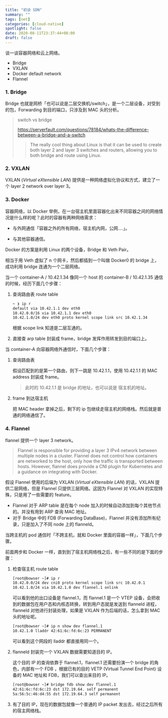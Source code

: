 ```yaml
---
title: "初谈 SDN"
summary: ""
tags: [net]
categories: [cloud-native]
spotlight: false
date: 2020-08-11T23:37:44+08:00
draft: false
---
```


谈一谈容器网络和云上网络。

- Bridge
- VXLAN
- Docker default network
- Flannel

### 1. Bridge

Bridge 也就是网桥「也可以说是二层交换机/switch」，是一个二层设备，对受到的包，Forwarding 到目的端口，只涉及到 MAC 头的分析。

  >switch vs bridge 
  >
  >https://serverfault.com/questions/78184/whats-the-difference-between-a-bridge-and-a-switch
  >
  >>  The really cool thing about Linux is that it can be used to create both layer 2 and layer 3 switches and routers, allowing you to both bridge and route using Linux.

### 2. VXLAN

VXLAN (*Virtual eXtensible LAN*) 提供是一种网络虚拟化协议和方式，建立了一个 layer 2 network over layer 3。

### 3. Docker

容器网络，以 Docker 举例，在一台宿主机里面容器化出来不同容器之间的网络情况是什么样的呢？此时的容器有两种网络需求：

- 与外网通信「容器之外的所有网络，宿主机内网，公网....」。

- 与其他容器通信。

Docker 的方案是利用 Linux 的两个设备，Bridge 和 Veth Pair。

相当于用 Veth 虚拟了 n 个网卡，然后都插到一个叫做 Docker0 的 bridge 上，成功利用 bridge 连通为一个二层网络。

当一个 container-A / 10.42.1.34 像同一个 host 的 container-B / 10.42.1.35 通信的时候，经历下面几个步骤：

1. 查询路由表 route table

   ```bash
   ~ ❯ ip r
   default via 10.42.1.1 dev eth0
   10.42.0.0/16 via 10.42.1.1 dev eth0
   10.42.1.0/24 dev eth0 proto kernel scope link src 10.42.1.34
   ```

   根据 scope link 知道是二层互通的。

2. 直接查 arp table 封装成 frame，bridge 发挥作用转发到目的端口上。

当 container-A 向容器网络外通信时，下面几个步骤：

1. 查询路由表

   假设匹配到的是第一个路由，则下一跳是 10.42.1.1，使用 10.42.1.1 的 MAC address 封装成 frame。

   > 此时的 10.42.1.1 是 bridge 的地址，也可以说是 宿主机的地址。

2. frame 到达宿主机

   把 MAC header 拿掉之后，剩下的 ip 包继续走宿主机的网络栈。然后就是普通的网络通信了。

### 4. Flannel

flannel 提供一个 layer 3 network。

> Flannel is responsible for providing a layer 3 IPv4 network between multiple nodes in a cluster. Flannel does not control how containers are networked to the host, only how the traffic is transported between hosts. However, flannel does provide a CNI plugin for Kubernetes and a guidance on integrating with Docker.

假设 Flannel 使用的后端为 VXLAN (*Virtual eXtensible LAN*)  的话，VXLAN 提供二层网络，但是 Flannel 只提供三层网络。这因为 Flannel 对 VXLAN 的实现特殊，只是用了一些需要的 feature。

- Flannel 对于 ARP table 是在每个 node 加入的时候自动添加到每个其他节点的。并没有用到 ARP 查询 MAC 地址。
- 对于 Bridge 中的 FDB (Forwarding DataBase)，Flannel 并没有添加所有纪录，只是加入了不同 node 上的 flanneld。

当跨主机的 pod 通信时「不跨主机，就和 Docker 里面的容器一样」，下面几个步骤。

前面两步和 Docker 一样，直到到了宿主机网络栈之后，有一些不同的是下面的步骤：

1. 检查宿主机 route table

   ```bash
   [root@bowser ~]# ip r
   10.42.0.0/24 dev cni0 proto kernel scope link src 10.42.0.1
   10.42.1.0/24 via 10.42.1.0 dev flannel.1 onlink
   ```

   可以看到他的出口设备是 flannel.1，而 flannel.1 是一个 VTEP 设备，会把收到的数据包在用户态和内核态转换，转到用户态就是发送到 flanneld 进程，flanneld 对他进行封装处理，如果是 VXLAN 作为后端的话，怎么拿到 MAC 头的地址呢。

   ```bash
   [root@bowser ~]# ip n show dev flannel.1
   10.42.1.0 lladdr 42:61:6c:fd:6c:23 PERMANENT
   ```

   可以看到这个网段的 lladdr 都直接用同一个。

2. flanneld 封装完一个 VXLAN 数据需要知道目的 IP。

   这个目的 IP 的查询依靠于 flannel.1，flannel.1 还需要扮演一个 bridge 的角色，内部有一个 FDB ，根据已有的目的 VETP (Virtual Tunnel End Point) 设备的 MAC 地址和 FDB，我们可以查出来目的 IP。

   ```bash
   [root@bowser ~]# bridge fdb show dev flannel.1
   42:61:6c:fd:6c:23 dst 172.19.64. self permanent
   5a:56:5c:46:d4:55 dst 172.19.64.3 self permanent
   ```

3. 有了目的 IP，现在的数据包就像一个普通的 IP packet 发出去，经过之后所有的宿主网络栈。



